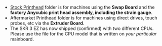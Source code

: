 - [Stock Printhead](https://github.com/smartwareio/SWIO-Kobra-Max-Adapter-Kit/tree/main/firmware/Kobra%20Max/SKR%203%20EZ/Klipper/Stock%20Printhead) folder is for machines using the **Swap Board** and the **factory Anycubic print head assembly, including the strain gauge**.
- Aftermarket Printhead folder is for machines using direct drives, touch probes, etc via the **Extruder Board**.
- The SKR 3 EZ has now shipped (confirmed) with two different CPUs. Please use the file for the CPU model that is written on _your particular_ mainboard.
